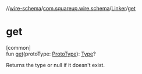 //[wire-schema](../../../index.md)/[com.squareup.wire.schema](../index.md)/[Linker](index.md)/[get](get.md)

# get

[common]\
fun [get](get.md)(protoType: [ProtoType](../-proto-type/index.md)): [Type](../-type/index.md)?

Returns the type or null if it doesn't exist.
